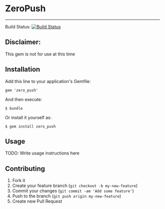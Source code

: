 # ZeroPush

---

Build Status: [![Build Status](https://travis-ci.org/ZeroPush/zero_push.png)](https://travis-ci.org/ZeroPush/zero_push)

## Disclaimer:

This gem is not for use at this time

## Installation

Add this line to your application's Gemfile:

    gem 'zero_push'

And then execute:

    $ bundle

Or install it yourself as:

    $ gem install zero_push

## Usage

TODO: Write usage instructions here

## Contributing

1. Fork it
2. Create your feature branch (`git checkout -b my-new-feature`)
3. Commit your changes (`git commit -am 'Add some feature'`)
4. Push to the branch (`git push origin my-new-feature`)
5. Create new Pull Request
